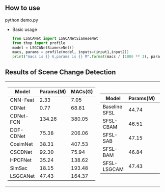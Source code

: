 
    
## How to use


python demo.py

* Basic usage 
    ```python
    from LSGCANet import LSGCANetSiameseNet
    from thop import profile
    model = LSGCANetSiameseNet()
    macs, params = profile(model, inputs=(input1,input2))
    print("macs is {} G,params is {} M".format(macs / (1000 ** 3), params / (1000 ** 2)))
    ```    
   
## Results of Scene Change Detection

<p align="center">
<table>
<tr>
<td>

Model | Params(M) | MACs(G)
---|---|---
CNN-Feat | 2.33 | 7.05
CDNet | 0.77 | 68.81
CDNet-FCN | 134.26 | 380.05
DOF-CDNet | 75.38 | 206.06
CosimNet | 38.31 | 407.53
CSCDNet | 92.30 | 75.94
HPCFNet | 35.24 | 138.62
SimSac | 18.15 | 193.48
LSGCANet | 47.43 | 164.37

</td>
<td>
    
Model | Params(M) | MACs(G)
---|---|---
Baseline SFSL | 44.74 | 54.04
SFSL-CBAM | 46.51 | 135.12
SFSL-SAB | 47.15 | 141.23
SFSL-BAM | 46.84 | 149.45
SFSL-LSGCAM | 47.43 | 164.37

</td>
</tr>
</p>
